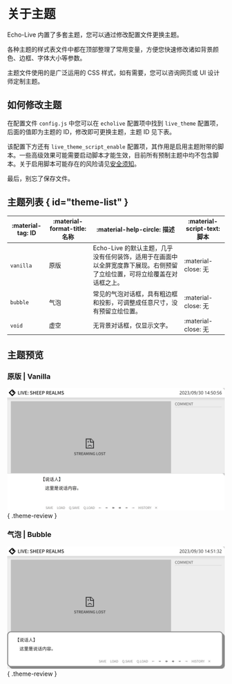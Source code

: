 # 关于主题

<style>
    .theme-review {
        box-shadow: var(--md-default-fg-color--lightest) 0 0 16px;
    }
</style>

Echo-Live 内置了多套主题，您可以通过修改配置文件更换主题。

各种主题的样式表文件中都在顶部整理了常用变量，方便您快速修改诸如背景颜色、边框、字体大小等参数。

主题文件使用的是广泛运用的 CSS 样式，如有需要，您可以咨询网页或 UI 设计师定制主题。

## 如何修改主题
在配置文件 `config.js` 中您可以在 `echolive` 配置项中找到 `live_theme` 配置项，后面的值即为主题的 ID，修改即可更换主题，主题 ID 见下表。

该配置下方还有 `live_theme_script_enable` 配置项，其作用是启用主题附带的脚本。一些高级效果可能需要启动脚本才能生效，目前所有预制主题中均不包含脚本。关于启用脚本可能存在的风险请见[安全须知](../main/security.md)。

最后，别忘了保存文件。

## 主题列表 { id="theme-list" }
| :material-tag: ID | :material-format-title: 名称 | :material-help-circle: 描述 | :material-script-text: 脚本 |
| - | - | - | - |
| `vanilla` | 原版 | Echo-Live 的默认主题，几乎没有任何装饰，适用于在画面中以全屏宽度靠下展现。右侧预留了立绘位置，可将立绘覆盖在对话框之上。 | :material-close: 无 |
| `bubble` | 气泡 | 常见的气泡对话框，具有粗边框和投影，可调整成任意尺寸，没有预留立绘位置。 | :material-close: 无 |
| `void` | 虚空 | 无背景对话框，仅显示文字。 | :material-close: 无 |

## 主题预览
### 原版 | Vanilla

![Vanilla](../image/theme/vanilla.jpg){ .theme-review }

### 气泡 | Bubble

![Bubble](../image/theme/bubble.jpg){ .theme-review }